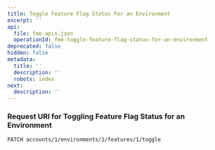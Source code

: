 ```yaml
---
title: Toggle Feature Flag Status For an Environment
excerpt: ''
api:
  file: fme-apis.json
  operationId: fme-toggle-feature-flag-status-for-an-environment
deprecated: false
hidden: false
metadata:
  title: ''
  description: ''
  robots: index
next:
  description: ''
---
```

### Request URI for Toggling Feature Flag Status for an Environment

```
PATCH accounts/1/environments/1/features/1/toggle
```